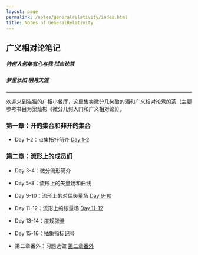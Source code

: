 ```yaml
---
layout: page
permalink: /notes/generalrelativity/index.html
title: Notes of GeneralRelativity
---
```


## 广义相对论笔记


##### 待何人何年有心与我 拭血论茶
##### 梦里依旧 明月天涯

---


<!-- <img src="https://zeroovector.github.io/notes/images/gr_cover.png" class="floatpic" width="700" height="400"> -->




欢迎来到猫猫的广相小餐厅，这里售卖微分几何酿的酒和广义相对论煮的茶（主要参考书目为梁灿彬《微分几何入门和广义相对论》）。

### 第一章：开的集合和非开的集合

- Day 1-2：点集拓扑简介  [Day 1-2](https://zeroovector.github.io/notes/generalrelativity_pdf/gr_day1-2.pdf)


### 第二章：流形上的成员们

- Day 3-4：微分流形简介

- Day 5-8：流形上的矢量场和曲线

- Day 9-10：流形上的对偶矢量场  [Day 9-10](https://zeroovector.github.io/notes/generalrelativity_pdf/gr_day9-10.pdf)

- Day 11-12：流形上的张量场  [Day 11-12](https://zeroovector.github.io/notes/generalrelativity_pdf/gr_day11-12.pdf)

- Day 13-14：度规张量

- Day 15-16：抽象指标记号

- 第二章番外：习题选做  [第二章番外](https://zeroovector.github.io/notes/generalrelativity_pdf/gr_ch2_extra.pdf)




